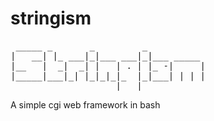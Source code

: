 # stringism
<pre>
 _____ _       _         _ 
|   __| |_ ___|_|___ ___|_|___ _____ 
|__   |  _|  _| |   | . | |_ -|     |
|_____|___|_| |_|_|_|_  |_|___| | | |
                    |___|
</pre>
A simple cgi web framework in bash
